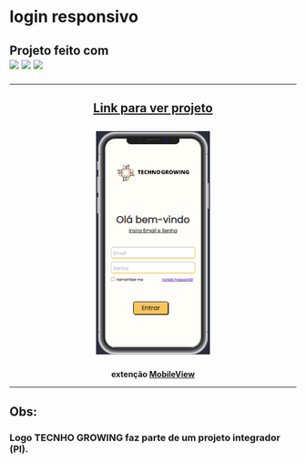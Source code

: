<h1>login responsivo</h1>
<h2>Projeto feito com <br>
 <img src="https://img.shields.io/badge/HTML5-E34F26?style=for-the-badge&logo=html5&logoColor=white">
 <img src="https://img.shields.io/badge/CSS3-1572B6?style=for-the-badge&logo=css3&logoColor=white">
 <img src="https://img.shields.io/badge/JavaScript-323330?style=for-the-badge&logo=javascript&logoColor=F7DF1E">
 <hr>
  <a href="https://erikcosta-o.github.io/Login-Projeto-v1.0/"><h4 align="center">Link para ver projeto</h4></a>
<p align="center"><img src="./assets/images/result.png" width="200px" ></p>
<h4 align="center"><p>extenção <a href="https://marketplace.visualstudio.com/items?itemName=cirlorm.mobileview">MobileView</a>
<hr>
 <h2>Obs:<h3>Logo TECNHO GROWING faz parte de um projeto integrador (PI).</h3></h2>
 
